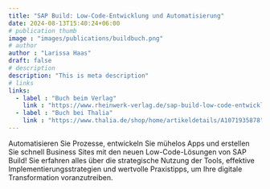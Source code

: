```yaml
---
title: "SAP Build: Low-Code-Entwicklung und Automatisierung"
date: 2024-08-13T15:40:24+06:00
# publication thumb
image : "images/publications/buildbuch.png"
# author
author : "Larissa Haas"
draft: false
# description
description: "This is meta description"
# links
links:
  - label : "Buch beim Verlag"
    link : "https://www.rheinwerk-verlag.de/sap-build-low-code-entwicklung-und-automatisierung/"
  - label : "Buch bei Thalia"
    link : "https://www.thalia.de/shop/home/artikeldetails/A1071935878"
---
```


Automatisieren Sie Prozesse, entwickeln Sie mühelos Apps und erstellen Sie schnell Business Sites mit den neuen Low-Code-Lösungen von SAP Build! Sie erfahren alles über die strategische Nutzung der Tools, effektive Implementierungsstrategien und wertvolle Praxistipps, um Ihre digitale Transformation voranzutreiben.